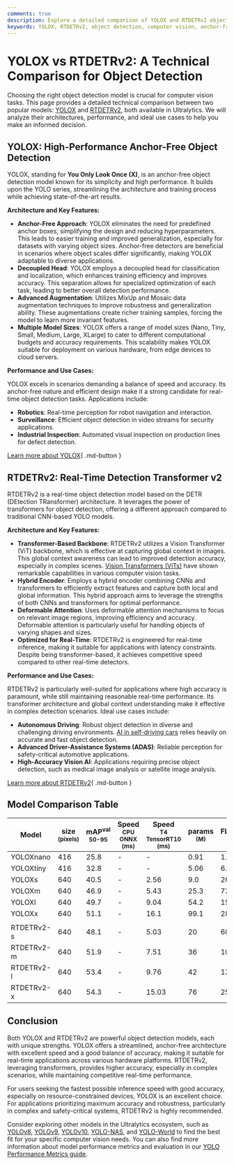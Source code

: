 ```yaml
---
comments: true
description: Explore a detailed comparison of YOLOX and RTDETRv2 object detection models, covering architecture, performance, and best use cases for computer vision tasks.
keywords: YOLOX, RTDETRv2, object detection, computer vision, anchor-free, transformer, real-time detection, YOLO models, Ultralytics comparison
---
```


# YOLOX vs RTDETRv2: A Technical Comparison for Object Detection

Choosing the right object detection model is crucial for computer vision tasks. This page provides a detailed technical comparison between two popular models: [YOLOX](https://arxiv.org/abs/2107.08430) and [RTDETRv2](https://arxiv.org/abs/2304.08069), both available in Ultralytics. We will analyze their architectures, performance, and ideal use cases to help you make an informed decision.

<script async src="https://cdn.jsdelivr.net/npm/chart.js"></script>
<script defer src="../../javascript/benchmark.js"></script>

<canvas id="modelComparisonChart" width="1024" height="400" active-models='["YOLOX", "RTDETRv2"]'></canvas>

## YOLOX: High-Performance Anchor-Free Object Detection

YOLOX, standing for **You Only Look Once (X)**, is an anchor-free object detection model known for its simplicity and high performance. It builds upon the YOLO series, streamlining the architecture and training process while achieving state-of-the-art results.

**Architecture and Key Features:**

- **Anchor-Free Approach**: YOLOX eliminates the need for predefined anchor boxes, simplifying the design and reducing hyperparameters. This leads to easier training and improved generalization, especially for datasets with varying object sizes. Anchor-free detectors are beneficial in scenarios where object scales differ significantly, making YOLOX adaptable to diverse applications.
- **Decoupled Head**: YOLOX employs a decoupled head for classification and localization, which enhances training efficiency and improves accuracy. This separation allows for specialized optimization of each task, leading to better overall detection performance.
- **Advanced Augmentation**: Utilizes MixUp and Mosaic data augmentation techniques to improve robustness and generalization ability. These augmentations create richer training samples, forcing the model to learn more invariant features.
- **Multiple Model Sizes**: YOLOX offers a range of model sizes (Nano, Tiny, Small, Medium, Large, XLarge) to cater to different computational budgets and accuracy requirements. This scalability makes YOLOX suitable for deployment on various hardware, from edge devices to cloud servers.

**Performance and Use Cases:**

YOLOX excels in scenarios demanding a balance of speed and accuracy. Its anchor-free nature and efficient design make it a strong candidate for real-time object detection tasks. Applications include:

- **Robotics**: Real-time perception for robot navigation and interaction.
- **Surveillance**: Efficient object detection in video streams for security applications.
- **Industrial Inspection**: Automated visual inspection on production lines for defect detection.

[Learn more about YOLOX](https://github.com/Megvii-BaseDetection/YOLOX){ .md-button }

## RTDETRv2: Real-Time Detection Transformer v2

RTDETRv2 is a real-time object detection model based on the DETR (DEtection TRansformer) architecture. It leverages the power of transformers for object detection, offering a different approach compared to traditional CNN-based YOLO models.

**Architecture and Key Features:**

- **Transformer-Based Backbone**: RTDETRv2 utilizes a Vision Transformer (ViT) backbone, which is effective at capturing global context in images. This global context awareness can lead to improved detection accuracy, especially in complex scenes. [Vision Transformers (ViTs)](https://www.ultralytics.com/glossary/vision-transformer-vit) have shown remarkable capabilities in various computer vision tasks.
- **Hybrid Encoder**: Employs a hybrid encoder combining CNNs and transformers to efficiently extract features and capture both local and global information. This hybrid approach aims to leverage the strengths of both CNNs and transformers for optimal performance.
- **Deformable Attention**: Uses deformable attention mechanisms to focus on relevant image regions, improving efficiency and accuracy. Deformable attention is particularly useful for handling objects of varying shapes and sizes.
- **Optimized for Real-Time**: RTDETRv2 is engineered for real-time inference, making it suitable for applications with latency constraints. Despite being transformer-based, it achieves competitive speed compared to other real-time detectors.

**Performance and Use Cases:**

RTDETRv2 is particularly well-suited for applications where high accuracy is paramount, while still maintaining reasonable real-time performance. Its transformer architecture and global context understanding make it effective in complex detection scenarios. Ideal use cases include:

- **Autonomous Driving**: Robust object detection in diverse and challenging driving environments. [AI in self-driving cars](https://www.ultralytics.com/solutions/ai-in-self-driving) relies heavily on accurate and fast object detection.
- **Advanced Driver-Assistance Systems (ADAS)**: Reliable perception for safety-critical automotive applications.
- **High-Accuracy Vision AI**: Applications requiring precise object detection, such as medical image analysis or satellite image analysis.

[Learn more about RTDETRv2](https://docs.ultralytics.com/models/rtdetr/){ .md-button }

## Model Comparison Table

| Model      | size<br><sup>(pixels) | mAP<sup>val<br>50-95 | Speed<br><sup>CPU ONNX<br>(ms) | Speed<br><sup>T4 TensorRT10<br>(ms) | params<br><sup>(M) | FLOPs<br><sup>(B) |
| ---------- | --------------------- | -------------------- | ------------------------------ | ----------------------------------- | ------------------ | ----------------- |
| YOLOXnano  | 416                   | 25.8                 | -                              | -                                   | 0.91               | 1.08              |
| YOLOXtiny  | 416                   | 32.8                 | -                              | -                                   | 5.06               | 6.45              |
| YOLOXs     | 640                   | 40.5                 | -                              | 2.56                                | 9.0                | 26.8              |
| YOLOXm     | 640                   | 46.9                 | -                              | 5.43                                | 25.3               | 73.8              |
| YOLOXl     | 640                   | 49.7                 | -                              | 9.04                                | 54.2               | 155.6             |
| YOLOXx     | 640                   | 51.1                 | -                              | 16.1                                | 99.1               | 281.9             |
|            |                       |                      |                                |                                     |                    |                   |
| RTDETRv2-s | 640                   | 48.1                 | -                              | 5.03                                | 20                 | 60                |
| RTDETRv2-m | 640                   | 51.9                 | -                              | 7.51                                | 36                 | 100               |
| RTDETRv2-l | 640                   | 53.4                 | -                              | 9.76                                | 42                 | 136               |
| RTDETRv2-x | 640                   | 54.3                 | -                              | 15.03                               | 76                 | 259               |

## Conclusion

Both YOLOX and RTDETRv2 are powerful object detection models, each with unique strengths. YOLOX offers a streamlined, anchor-free architecture with excellent speed and a good balance of accuracy, making it suitable for real-time applications across various hardware platforms. RTDETRv2, leveraging transformers, provides higher accuracy, especially in complex scenarios, while maintaining competitive real-time performance.

For users seeking the fastest possible inference speed with good accuracy, especially on resource-constrained devices, YOLOX is an excellent choice. For applications prioritizing maximum accuracy and robustness, particularly in complex and safety-critical systems, RTDETRv2 is highly recommended.

Consider exploring other models in the Ultralytics ecosystem, such as [YOLOv8](https://docs.ultralytics.com/models/yolov8/), [YOLOv9](https://docs.ultralytics.com/models/yolov9/), [YOLOv10](https://docs.ultralytics.com/models/yolov10/), [YOLO-NAS](https://docs.ultralytics.com/models/yolo-nas/), and [YOLO-World](https://docs.ultralytics.com/models/yolo-world/) to find the best fit for your specific computer vision needs. You can also find more information about model performance metrics and evaluation in our [YOLO Performance Metrics guide](https://docs.ultralytics.com/guides/yolo-performance-metrics/).
